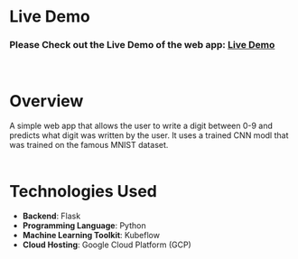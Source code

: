# Live Demo
### Please Check out the Live Demo of the web app: <u>**[Live Demo]()**</u>
<br />

# Overview
A simple web app that allows the user to write a digit between 0-9 and predicts what digit was written by the user. It uses a trained CNN modl that was trained on the famous MNIST dataset.  
<br />

# Technologies Used
- **Backend**: Flask
- **Programming Language**: Python
- **Machine Learning Toolkit**: Kubeflow
- **Cloud Hosting**: Google Cloud Platform (GCP)

